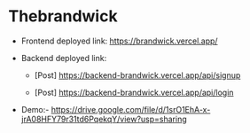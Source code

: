 # Thebrandwick
- Frontend deployed link:
https://brandwick.vercel.app/

- Backend deployed link:
  
  - [Post] https://backend-brandwick.vercel.app/api/signup
  
  - [Post] https://backend-brandwick.vercel.app/api/login

- Demo:- https://drive.google.com/file/d/1srO1EhA-x-jrA08HFY79r31td6PqekqY/view?usp=sharing

